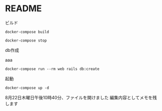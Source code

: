 # README

ビルド
```
docker-compose build
```
```
docker-compose stop
```

db作成

aaa
```
docker-compose run --rm web rails db:create
```

起動
```
docker-compose up -d
```
8月22日木曜日午後10時40分、ファイルを開けました
編集内容としてメモを残します
